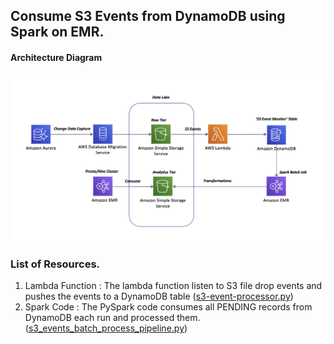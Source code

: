 ## Consume S3 Events from DynamoDB using Spark on EMR.

#### Architecture Diagram

![Architecture Diagram](./images/spark_consume_s3_events.png?raw=true "Architecture Diagram")

### List of Resources.

1. Lambda Function : The lambda function listen to S3 file drop events and pushes the events to a DynamoDB table ([s3-event-processor.py](lambda/s3-event-processor.py))
2. Spark Code : The PySpark code consumes all PENDING records from DynamoDB each run and processed them. ([s3_events_batch_process_pipeline.py](spark/s3_events_batch_process_pipeline.py))

